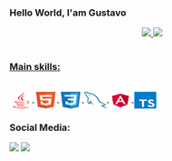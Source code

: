 ### Hello World, I'am Gustavo 

<div align="center">
  <a href="https://github.com/GustavoSouza07">
  <img height="180em" src="https://github-readme-stats.vercel.app/api?username=GustavoSouza07&show_icons=true&theme=dark&include_all_commits=true&count_private=true"/>
  <img height="130em" src="https://github-readme-stats.vercel.app/api/top-langs/?username=GustavoSouza07&layout=compact&langs_count=7&theme=dark"/>
</div>
</br> 
    
### Main skills:
<div style="display: inline_block"><br>
  <img align="center" alt="Gustavo-Ja" height="30" width="40" src="https://raw.githubusercontent.com/devicons/devicon/master/icons/java/java-plain.svg">
  <img align="center" alt="Gustavo-HTML" height="30" width="40" src="https://raw.githubusercontent.com/devicons/devicon/master/icons/html5/html5-original.svg">
  <img align="center" alt="Gustavo-CSS" height="30" width="40" src="https://raw.githubusercontent.com/devicons/devicon/master/icons/css3/css3-original.svg">
  <img align="center" alt="Gustavo-Bd" height="30" width="40" src="https://raw.githubusercontent.com/devicons/devicon/master/icons/mysql/mysql-original.svg">
  <img align="center" alt="Gustavo-Bd" height="30" width="40" src="https://raw.githubusercontent.com/devicons/devicon/master/icons/angular/angular-original.svg">
  <img align="center" alt="Gustavo-Bd" height="30" width="40" src="https://raw.githubusercontent.com/devicons/devicon/master/icons/typescript/typescript-original.svg">
</div>
  </a>
  
### Social Media:
<div> 
  <a href="https://instagram.com/gustavosl_7" target="_blank"><img src="https://img.shields.io/badge/-Instagram-%23E4405F?style=for-the-badge&logo=instagram&logoColor=white" target="_blank"></a>
  <a href="https://www.linkedin.com/in/luis-g-9a32b31b2" target="_blank"><img src="https://img.shields.io/badge/-LinkedIn-%230077B5?style=for-the-badge&logo=linkedin&logoColor=white" target="_blank"></a> 
<div>

